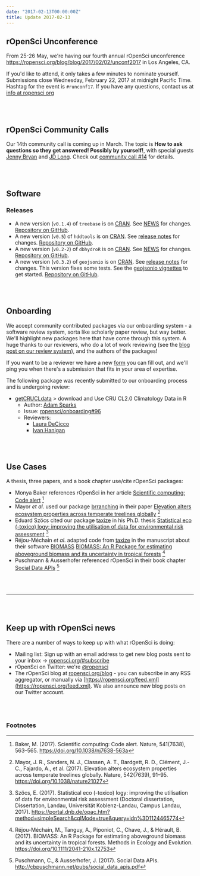 ```yaml
---
date: "2017-02-13T00:00:00Z"
title: Update 2017-02-13
---
```


## rOpenSci Unconference

From 25-26 May, we're having our fourth annual rOpenSci unconference <https://ropensci.org/blog/blog/2017/02/02/unconf2017> in Los Angeles, CA. 

If you'd like to attend, it only takes a few minutes to nominate yourself. Submissions close Wednesday, February 22, 2017 at midnight Pacific Time.
Hashtag for the event is `#runconf17`. If you have any questions, contact us at [info at ropensci org](mailto:info@ropensci.org)

<br><br>

## rOpenSci Community Calls

Our 14th community call is coming up in March. The topic is __How to ask questions so they get answered! Possibly by yourself!__, with special guests [Jenny Bryan](https://github.com/jennybc/) and [JD Long](https://twitter.com/cmastication). Check out [community call #14](https://github.com/ropensci/commcalls/issues/14) for details.

<br><br>

## Software

### Releases

* A new version (`v0.1.4`) of `treebase` is on [CRAN](https://cran.rstudio.com/web/packages/treebase). See [NEWS](https://github.com/ropensci/treeBASE/blob/master/NEWS) for changes. [Repository on GitHub][treebase].
* A new version (`v0.5`) of `hddtools` is on [CRAN](https://cran.rstudio.com/web/packages/hddtools). See [release notes](https://github.com/ropensci/hddtools/releases/tag/v0.5) for changes. [Repository on GitHub][hddtools].
* A new version (`v0.2-2`) of `dbhydroR` is on [CRAN](https://cran.rstudio.com/web/packages/dbhydroR). See [NEWS](https://github.com/ropenscilabs/dbhydroR/blob/master/NEWS.md) for changes. [Repository on GitHub][dbhydroR].
* A new version (`v0.3.2`) of `geojsonio` is on [CRAN](https://cran.rstudio.com/web/packages/geojsonio). See [release notes](https://github.com/ropensci/geojsonio/releases/tag/v0.3.2) for changes. This version fixes some tests. See the [geojsonio vignettes](https://cran.rstudio.com/web/packages/geojsonio/) to get started. [Repository on GitHub][geojsonio].

<br><br>

## Onboarding

We accept community contributed packages via our onboarding system - a software review system, sorta like scholarly paper review, but way better. We'll highlight new packages here that have come through this system. A huge thanks to our reviewers, who do a lot of work reviewing (see the [blog post on our review system](https://ropensci.org/blog/2016/03/28/software-review)),
and the authors of the packages!

If you want to be a reviewer we have a new [form](https://ropensci.org/onboarding/) you can fill out, and we'll ping you when there's a submission that fits in your area of expertise.

The following package was recently submitted to our onboarding process and is undergoing review:

* [getCRUCLdata][] > download and Use CRU CL2.0 Climatology Data in R
    * Author: [Adam Sparks](https://github.com/adamhsparks)
    * Issue: [ropensci/onboarding#96](https://github.com/ropensci/onboarding/issues/96)
    * Reviewers: 
        * [Laura DeCicco](https://github.com/ldecicco-usgs)
        * [Ivan Hanigan](https://github.com/ivanhanigan)

<br><br>

## Use Cases

A thesis, three papers, and a book chapter use/cite rOpenSci packages:

* Monya Baker references rOpenSci in her article [Scientific computing: Code alert](https://doi.org/10.1038/nj7638-563a) [^1]
* Mayor _et al_. used our package [brranching][] in their paper [Elevation alters ecosystem properties across temperate treelines globally](https://doi.org/10.1038/nature21027) [^2]
* Eduard Szöcs cited our package [taxize][] in his Ph.D. thesis [Statistical eco (-toxico) logy: improving the utilisation of data for environmental risk assessment](https://portal.dnb.de/opac.htm?method=simpleSearch&cqlMode=true&query=idn%3D1124465774) [^3]
* Réjou-Méchain _et al_. adapted code from [taxize][] in the manuscript about their software [BIOMASS](https://github.com/cran/BIOMASS) [BIOMASS: An R Package for estimating aboveground biomass and its uncertainty in tropical forests](https://doi.org/10.1111/2041-210x.12753) [^4]
* Puschmann & Ausserhofer referenced rOpenSci in their book chapter [Social Data APIs](http://cbpuschmann.net/pubs/social_data_apis.pdf) [^5]

<br><br>

-----------------------------

<br><br>

## Keep up with rOpenSci news

There are a number of ways to keep up with what rOpenSci is doing:

* Mailing list: Sign up with an email address to get new blog posts sent to your inbox -> [ropensci.org/#subscribe](https://ropensci.org/#subscribe)
* rOpenSci on Twitter: we're [@ropensci](https://twitter.com/ropensci)
* The rOpenSci blog at [ropensci.org/blog](https://ropensci.org/blog) - you can subscribe in any RSS aggregator, or manually via [https://ropensci.org/feed.xml](https://ropensci.org/feed.xml). We also announce new blog posts on our Twitter account.

[taxize]: https://github.com/ropensci/taxize
[isdparser]: https://github.com/ropensci/isdparser
[geojsonio]: https://github.com/ropensci/geojsonio
[hddtools]: https://github.com/ropensci/hddtools
[dbhydroR]: https://github.com/ropenscilabs/dbhydroR
[treebase]: https://github.com/ropensci/treeBASE
[getCRUCLdata]: https://github.com/adamhsparks/getCRUCLdata
[brranching]: https://github.com/ropensci/brranching

<br><br>

### Footnotes

[^1]: Baker, M. (2017). Scientific computing: Code alert. Nature, 541(7638), 563–565. <https://doi.org/10.1038/nj7638-563a>
[^2]: Mayor, J. R., Sanders, N. J., Classen, A. T., Bardgett, R. D., Clément, J.-C., Fajardo, A., et al. (2017). Elevation alters ecosystem properties across temperate treelines globally. Nature, 542(7639), 91–95. <https://doi.org/10.1038/nature21027> 
[^3]: Szöcs, E. (2017). Statistical eco (-toxico) logy: improving the utilisation of data for environmental risk assessment (Doctoral dissertation, Dissertation, Landau, Universität Koblenz-Landau, Campus Landau, 2017). <https://portal.dnb.de/opac.htm?method=simpleSearch&cqlMode=true&query=idn%3D1124465774>
[^4]: Réjou-Méchain, M., Tanguy, A., Piponiot, C., Chave, J., & Hérault, B. (2017). BIOMASS: An R Package for estimating aboveground biomass and its uncertainty in tropical forests. Methods in Ecology and Evolution. <https://doi.org/10.1111/2041-210x.12753>
[^5]: Puschmann, C., & Ausserhofer, J. (2017). Social Data APIs. <http://cbpuschmann.net/pubs/social_data_apis.pdf>

